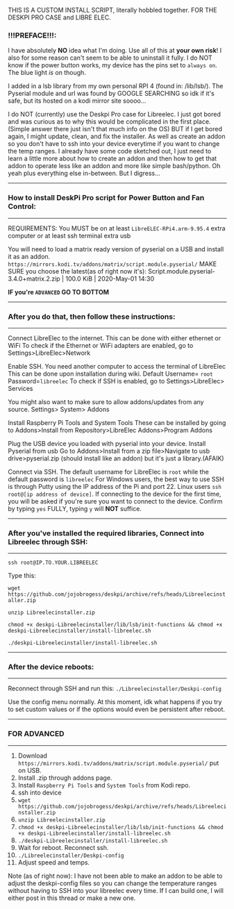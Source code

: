 THIS IS A CUSTOM INSTALL SCRIPT, literally hobbled together.
FOR THE DESKPI PRO CASE and LIBRE ELEC.


### !!!PREFACE!!!:
I have absolutely **NO** idea what I'm doing. 
Use all of this at **your own risk**!
I also for some reason can't seem to be able to uninstall it fully.
I do NOT know if the power button works, my device has the pins set to `always on`. The blue light _is_ on though.


I added in a lsb library from my own personal RPI 4 (found in: /lib/lsb/).
The Pyserial module and url was found by GOOGLE SEARCHING so idk if it's safe, but its hosted on a kodi mirror site soooo...

I do NOT (currently) use the Deskpi Pro case for Libreelec. 
I just got bored and was curious as to why this would be complicated in the first place.
(Simple answer there just isn't that much info on the OS) 
BUT if I get bored again, I might update, clean, and fix the installer. 
As well as create an addon so you don't have to ssh into your device everytime if you want to change the temp ranges. 
I already have some code sketched out, I just need to learn a little more about how to create an addon and then how to get that addon to operate less like an addon and more like simple bash/python. Oh yeah plus everything else in-between.
But I digress...

************************************************************************************************************************************

### How to install DeskPi Pro script for Power Button and Fan Control:

************************************************************************************************************************************
REQUIREMENTS:
You MUST be on at least `LibreELEC-RPi4.arm-9.95.4`
extra computer or at least ssh terminal
extra usb

You will need to load a matrix ready version of pyserial on a USB and install it as an addon. 
`https://mirrors.kodi.tv/addons/matrix/script.module.pyserial/` 
MAKE SURE you choose the latest(as of right now it's):
Script.module.pyserial-3.4.0+matrix.2.zip | 100.0 KiB | 2020-May-01 14:30

**IF you're `ADVANCED` GO TO BOTTOM**

************************************************************************************************************************************

### After you do that, then follow these instructions:

************************************************************************************************************************************

Connect LibreElec to the internet.
        This can be done with either ethernet or WiFi
        To check if the Ethernet or WiFi adapters are enabled, go to Settings>LibreElec>Network 

Enable SSH. You need another computer to access the terminal of LibreElec
        This can be done upon installation during wiki. Default Username= `root` Password=`libreelec`
        To check if SSH is enabled, go to
        Settings>LibreElec> Services 

You might also want to make sure to allow addons/updates from any source. 
        Settings> System> Addons

Install Raspberry Pi Tools and System Tools
        These can be installed by going to Addons>Install from Repository>LibreElec Addons>Program Addons 

Plug the USB device you loaded with pyserial into your device.
Install Pyserial from usb
         Go to Addons>Install from a zip file>Navigate to usb drive>pyserial.zip (should install like an addon) but it's just a library.(AFAIK)

Connect via SSH. The default username for LibreElec is `root` while the default password is `libreelec`
        For Windows users, the best way to use SSH is through Putty using the IP address of the Pi and port 22.
        Linux users `ssh root@[ip address of device]`.
            If connecting to the device for the first time, you will be asked if you're sure you want to connect to the device. 
Confirm by typing `yes` FULLY, typing `y` will **NOT** suffice. 

************************************************************************************************************************************ 
   
### After you've installed the required libraries, Connect into Libreelec through SSH:

************************************************************************************************************************************
`ssh root@IP.TO.YOUR.LIBREELEC`

Type this:

`wget https://github.com/jojobrogess/deskpi/archive/refs/heads/Libreelecinstaller.zip`

`unzip Libreelecinstaller.zip`

`chmod +x deskpi-Libreelecinstaller/lib/lsb/init-functions && chmod +x deskpi-Libreelecinstaller/install-libreelec.sh`

`./deskpi-Libreelecinstaller/install-libreelec.sh`


************************************************************************************************************************************ 
   
### After the device reboots:

************************************************************************************************************************************

Reconnect through SSH and run this:
`./Libreelecinstaller/Deskpi-config`

Use the config menu normally. 
At this moment, idk what happens if you try to set custom values or if the options would even be persistent after reboot.

************************************************************************************************************************************

### FOR ADVANCED

************************************************************************************************************************************

1. Download `https://mirrors.kodi.tv/addons/matrix/script.module.pyserial/` put on USB.
2. Install .zip through addons page.
3. Install `Raspberry Pi Tools` and `System Tools` from Kodi repo.
4. ssh into device
5. `wget https://github.com/jojobrogess/deskpi/archive/refs/heads/Libreelecinstaller.zip`
6. `unzip Libreelecinstaller.zip`
7. `chmod +x deskpi-Libreelecinstaller/lib/lsb/init-functions && chmod +x deskpi-Libreelecinstaller/install-libreelec.sh`
8. `./deskpi-Libreelecinstaller/install-libreelec.sh`
9. Wait for reboot. Reconnect ssh.
10. `./Libreelecinstaller/Deskpi-config`
11. Adjust speed and temps.



Note (as of right now): I have not been able to make an addon to be able to adjust the deskpi-config files so you can change the temperature ranges without having to SSH into your libreelec every time. If I can build one, I will either post in this thread or make a new one.
